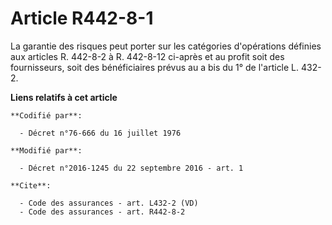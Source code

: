 # Article R442-8-1

La garantie des risques peut porter sur les catégories d'opérations définies aux articles R. 442-8-2 à R. 442-8-12 ci-après
et au profit soit des fournisseurs, soit des bénéficiaires prévus au a bis du 1° de l'article L. 432-2.

**Liens relatifs à cet article**

	**Codifié par**:

	  - Décret n°76-666 du 16 juillet 1976

	**Modifié par**:

	  - Décret n°2016-1245 du 22 septembre 2016 - art. 1

	**Cite**:

	  - Code des assurances - art. L432-2 (VD)
	  - Code des assurances - art. R442-8-2
